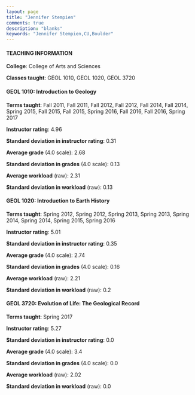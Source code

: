```yaml
---
layout: page
title: "Jennifer Stempien" 
comments: true
description: "blanks"
keywords: "Jennifer Stempien,CU,Boulder"
---
```

<head>
<script src="https://ajax.googleapis.com/ajax/libs/jquery/2.1.3/jquery.min.js"></script>
<script src="https://dl.dropboxusercontent.com/s/pc42nxpaw1ea4o9/highcharts.js?dl=0"></script>
<!-- <script src="../assets/js/highcharts.js"></script> -->
<style type="text/css">@font-face {
	font-family: "Bebas Neue";
	src: url(https://www.filehosting.org/file/details/544349/BebasNeue Regular.otf) format("opentype");
	}
	h1.Bebas { 
		font-family: "Bebas Neue", Verdana, Tahoma;
	}
</style>
</head>
	   
#### TEACHING INFORMATION

**College**: College of Arts and Sciences

**Classes taught**: GEOL 1010, GEOL 1020, GEOL 3720

#### GEOL 1010: Introduction to Geology

**Terms taught**: Fall 2011, Fall 2011, Fall 2012, Fall 2012, Fall 2014, Fall 2014, Spring 2015, Fall 2015, Fall 2015, Spring 2016, Fall 2016, Fall 2016, Spring 2017

**Instructor rating**: 4.96

**Standard deviation in instructor rating**: 0.31

**Average grade** (4.0 scale): 2.68

**Standard deviation in grades** (4.0 scale): 0.13

**Average workload** (raw): 2.31

**Standard deviation in workload** (raw): 0.13

#### GEOL 1020: Introduction to Earth History

**Terms taught**: Spring 2012, Spring 2012, Spring 2013, Spring 2013, Spring 2014, Spring 2014, Spring 2015, Spring 2016

**Instructor rating**: 5.01

**Standard deviation in instructor rating**: 0.35

**Average grade** (4.0 scale): 2.74

**Standard deviation in grades** (4.0 scale): 0.16

**Average workload** (raw): 2.21

**Standard deviation in workload** (raw): 0.2

#### GEOL 3720: Evolution of Life: The Geological Record

**Terms taught**: Spring 2017

**Instructor rating**: 5.27

**Standard deviation in instructor rating**: 0.0

**Average grade** (4.0 scale): 3.4

**Standard deviation in grades** (4.0 scale): 0.0

**Average workload** (raw): 2.02

**Standard deviation in workload** (raw): 0.0

